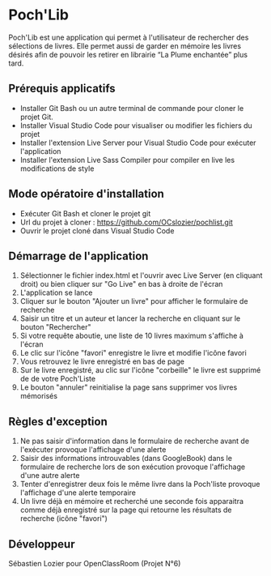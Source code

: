 # Poch'Lib

Poch'Lib est une application qui permet à l'utilisateur de rechercher des sélections de livres. Elle permet aussi de garder en mémoire les livres désirés afin de pouvoir les retirer en librairie “La Plume enchantée” plus tard. 

## Prérequis applicatifs

- Installer Git Bash ou un autre terminal de commande pour cloner le projet Git.
- Installer Visual Studio Code pour visualiser ou modifier les fichiers du projet
- Installer l'extension Live Server pour Visual Studio Code pour exécuter l'application
- Installer l'extension Live Sass Compiler pour compiler en live les modifications de style

## Mode opératoire d'installation

- Exécuter Git Bash et cloner le projet git
- Url du projet à cloner : https://github.com/OCslozier/pochlist.git
- Ouvrir le projet cloné dans Visual Studio Code

## Démarrage de l'application

1. Sélectionner le fichier index.html et l'ouvrir avec Live Server (en cliquant droit) ou bien cliquer sur "Go Live" en bas à droite de l'écran
2. L'application se lance
3. Cliquer sur le bouton "Ajouter un livre" pour afficher le formulaire de recherche
4. Saisir un titre et un auteur et lancer la recherche en cliquant sur le bouton "Rechercher"
5. Si votre requête aboutie, une liste de 10 livres maximum s'affiche à l'écran
6. Le clic sur l'icône "favori" enregistre le livre et modifie l'icône favori
7. Vous retrouvez le livre enregistré en bas de page
8. Sur le livre enregistré, au clic sur l'icône "corbeille" le livre est supprimé de de votre Poch'Liste
9. Le bouton "annuler" reinitialise la page sans supprimer vos livres mémorisés

## Règles d'exception

1. Ne pas saisir d'information dans le formulaire de recherche avant de l'exécuter provoque l'affichage d'une alerte
2. Saisir des informations introuvables (dans GoogleBook) dans le formulaire de recherche lors de son exécution provoque l'affichage d'une autre alerte
3. Tenter d'enregistrer deux fois le même livre dans la Poch'liste provoque l'affichage d'une alerte temporaire
4. Un livre déjà en mémoire et recherché une seconde fois apparaitra comme déjà enregistré sur la page qui retourne les résultats de recherche (icône "favori")

## Développeur

Sébastien Lozier pour OpenClassRoom (Projet N°6)



